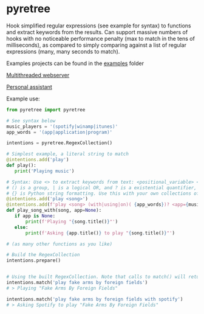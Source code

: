 # pyretree
 Hook simplified regular expressions (see example for syntax) to functions and extract keywords from the results. Can support massive numbers of hooks with no noticeable performance penalty (max to match in the tens of milliseconds), as compared to simply comparing against a list of regular expressions (many, many seconds to match).

Examples projects can be found in the [examples](https://github.com/luketimothyjones/pyretree/tree/main/examples) folder

  [Multithreaded webserver](https://github.com/luketimothyjones/pyretree/tree/main/examples/webserver)

  [Personal assistant](https://github.com/luketimothyjones/pyretree/tree/main/examples/assistant)

Example use:
 ```python
from pyretree import pyretree

# See syntax below
music_players = '(spotify|winamp|itunes)'
app_words = '(app|application|program)'

intentions = pyretree.RegexCollection()

# Simplest example, a literal string to match
@intentions.add('play')
def play():
    print('Playing music')

# Syntax: Use <> to extract keywords from text: <positional_variable> <variable_must_match="">
# () is a group, | is a logical OR, and ? is a existential quantifier, just like in normal regular expressions.
# {} is Python string formatting. Use this with your own collections of commonly used words to cut down on repetition.
@intentions.add('play <song>')
@intentions.add(f'play <song> (with|using|on)( {app_words})? <app={music_players}>')
def play_song_with(song, app=None):
    if app is None:
        print(f'Playing "{song.title()}"')
    else:
        print(f'Asking {app.title()} to play "{song.title()}"')

# (as many other functions as you like)

# Build the RegexCollection
intentions.prepare()


# Using the built RegexCollection. Note that calls to match() will return whatever the hooked function returns.
intentions.match('play fake arms by foreign fields')
# > Playing "Fake Arms By Foreign Fields"

intentions.match('play fake arms by foreign fields with spotify')
# > Asking Spotify to play "Fake Arms By Foreign Fields"
```
